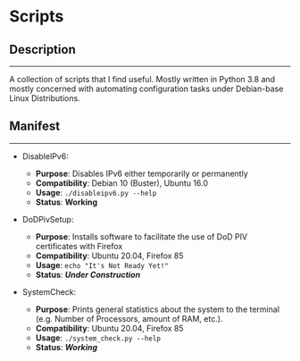 # Scripts

## Description

---

A collection of scripts that I find useful.  Mostly written in Python 3.8 and mostly concerned with automating configuration tasks under Debian-base Linux Distributions.

## Manifest

---

* DisableIPv6:
    * **Purpose**: Disables IPv6 either temporarily or permanently
    * **Compatibility**: Debian 10 (Buster), Ubuntu 16.0
    * ****Usage****: ```./disableipv6.py --help```
    * **Status**: **Working**

* DoDPivSetup:
    * **Purpose**: Installs software to facilitate the use of DoD PIV certificates with Firefox
    * **Compatibility**: Ubuntu 20.04, Firefox 85
    * **Usage**: `echo "It's Not Ready Yet!"`
    * **Status**: ***Under Construction***

* SystemCheck:
    * **Purpose**: Prints general statistics about the system to the terminal (e.g. Number of Processors, amount of RAM, etc.).
    * **Compatibility**: Ubuntu 20.04, Firefox 85
    * **Usage**: `./system_check.py --help`
    * **Status**: ***Working***